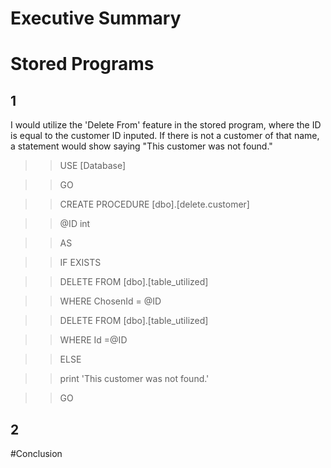 
# Executive Summary

# Stored Programs

## 1
I would utilize the 'Delete From' feature in the stored program, where the ID is equal to the customer ID inputed.
If there is not a customer of that name, a statement would show saying "This customer was not found."

>>USE [Database]

>>GO

>>CREATE PROCEDURE [dbo].[delete.customer]

>>@ID int

>>AS

>>IF EXISTS

>>DELETE FROM [dbo].[table_utilized]

>>WHERE ChosenId = @ID

>>DELETE FROM [dbo].[table_utilized]

>>WHERE Id =@ID

>>ELSE

>>print 'This customer was not found.'


>>GO

## 2



#Conclusion
